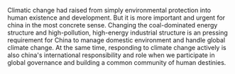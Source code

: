 Climatic change had raised from simply environmental protection into human existence and development. But it is more important and  urgent for china in the most concrete sense. Changing the coal-dominated energy structure and high-pollution, high-energy industrial structure is an pressing requirement for China to manage domestic environment and handle global climate change. At the same time, responding to climate change actively is also china's international responsibility and role when we participate in global governance and building a common community of human destinies.
